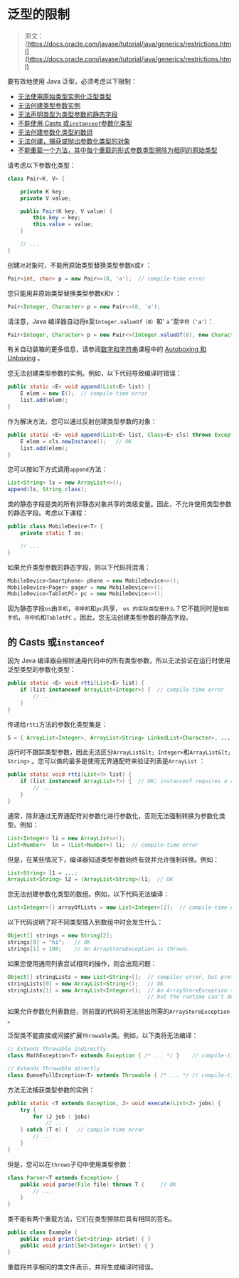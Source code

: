 # 泛型的限制

> 原文： [https://docs.oracle.com/javase/tutorial/java/generics/restrictions.html](https://docs.oracle.com/javase/tutorial/java/generics/restrictions.html)

要有效地使用 Java 泛型，必须考虑以下限制：

*   [无法使用原始类型实例化泛型类型](#instantiate)
*   [无法创建类型参数实例](#createObjects)
*   [无法声明类型为类型参数的静态字段](#createStatic)
*   [不能使用 Casts 或`instanceof`参数化类型](#cannotCast)
*   [无法创建参数化类型的数组](#createArrays)
*   [无法创建，捕获或抛出参数化类型的对象](#cannotCatch)
*   [不能重载一个方法，其中每个重载的形式参数类型擦除为相同的原始类型](#cannotOverload)

请考虑以下参数化类型：

```java
class Pair<K, V> {

    private K key;
    private V value;

    public Pair(K key, V value) {
        this.key = key;
        this.value = value;
    }

    // ...
}

```

创建`对`对象时，不能用原始类型替换类型参数`K`或`V` ：

```java
Pair<int, char> p = new Pair<>(8, 'a');  // compile-time error

```

您只能用非原始类型替换类型参数`K`和`V` ：

```java
Pair<Integer, Character> p = new Pair<>(8, 'a');

```

请注意，Java 编译器自动将`8`至`Integer.valueOf（8）`和' `a` '至`字符（'a'）`：

```java
Pair<Integer, Character> p = new Pair<>(Integer.valueOf(8), new Character('a'));

```

有关自动装箱的更多信息，请参阅[数字和字符串](../data/index.html)课程中的 [Autoboxing 和 Unboxing](../data/autoboxing.html) 。

您无法创建类型参数的实例。例如，以下代码导致编译时错误：

```java
public static <E> void append(List<E> list) {
    E elem = new E();  // compile-time error
    list.add(elem);
}

```

作为解决方法，您可以通过反射创建类型参数的对象：

```java
public static <E> void append(List<E> list, Class<E> cls) throws Exception {
    E elem = cls.newInstance();   // OK
    list.add(elem);
}

```

您可以按如下方式调用`append`方法：

```java
List<String> ls = new ArrayList<>();
append(ls, String.class);

```

类的静态字段是类的所有非静态对象共享的类级变量。因此，不允许使用类型参数的静态字段。考虑以下课程：

```java
public class MobileDevice<T> {
    private static T os;

    // ...
}

```

如果允许类型参数的静态字段，则以下代码将混淆：

```java
MobileDevice<Smartphone> phone = new MobileDevice<>();
MobileDevice<Pager> pager = new MobileDevice<>();
MobileDevice<TabletPC> pc = new MobileDevice<>();

```

因为静态字段`os`由`手机`，`寻呼机`和`pc`共享， `os 的实际类型是什么`？它不能同时是`智能手机`，`寻呼机`和`TabletPC` 。因此，您无法创建类型参数的静态字段。

## 的 Casts 或`instanceof`

因为 Java 编译器会擦除通用代码中的所有类型参数，所以无法验证在运行时使用泛型类型的参数化类型：

```java
public static <E> void rtti(List<E> list) {
    if (list instanceof ArrayList<Integer>) {  // compile-time error
        // ...
    }
}

```

传递给`rtti`方法的参数化类型集是：

```java
S = { ArrayList<Integer>, ArrayList<String> LinkedList<Character>, ... }

```

运行时不跟踪类型参数，因此无法区分`ArrayList&lt; Integer>`和`ArrayList&lt; String>` 。您可以做的最多是使用无界通配符来验证列表是`ArrayList` ：

```java
public static void rtti(List<?> list) {
    if (list instanceof ArrayList<?>) {  // OK; instanceof requires a reifiable type
        // ...
    }
}

```

通常，除非通过无界通配符对参数化进行参数化，否则无法强制转换为参数化类型。例如：

```java
List<Integer> li = new ArrayList<>();
List<Number>  ln = (List<Number>) li;  // compile-time error

```

但是，在某些情况下，编译器知道类型参数始终有效并允许强制转换。例如：

```java
List<String> l1 = ...;
ArrayList<String> l2 = (ArrayList<String>)l1;  // OK

```

您无法创建参数化类型的数组。例如，以下代码无法编译：

```java
List<Integer>[] arrayOfLists = new List<Integer>[2];  // compile-time error

```

以下代码说明了将不同类型插入到数组中时会发生什么：

```java
Object[] strings = new String[2];
strings[0] = "hi";   // OK
strings[1] = 100;    // An ArrayStoreException is thrown.

```

如果您使用通用列表尝试相同的操作，则会出现问题：

```java
Object[] stringLists = new List<String>[];  // compiler error, but pretend it's allowed
stringLists[0] = new ArrayList<String>();   // OK
stringLists[1] = new ArrayList<Integer>();  // An ArrayStoreException should be thrown,
                                            // but the runtime can't detect it.

```

如果允许参数化列表数组，则前面的代码将无法抛出所需的`ArrayStoreException` 。

泛型类不能直接或间接扩展`Throwable`类。例如，以下类将无法编译：

```java
// Extends Throwable indirectly
class MathException<T> extends Exception { /* ... */ }    // compile-time error

// Extends Throwable directly
class QueueFullException<T> extends Throwable { /* ... */ // compile-time error

```

方法无法捕获类型参数的实例：

```java
public static <T extends Exception, J> void execute(List<J> jobs) {
    try {
        for (J job : jobs)
            // ...
    } catch (T e) {   // compile-time error
        // ...
    }
}

```

但是，您可以在`throws`子句中使用类型参数：

```java
class Parser<T extends Exception> {
    public void parse(File file) throws T {     // OK
        // ...
    }
}

```

类不能有两个重载方法，它们在类型擦除后具有相同的签名。

```java
public class Example {
    public void print(Set<String> strSet) { }
    public void print(Set<Integer> intSet) { }
}

```

重载将共享相同的类文件表示，并将生成编译时错误。